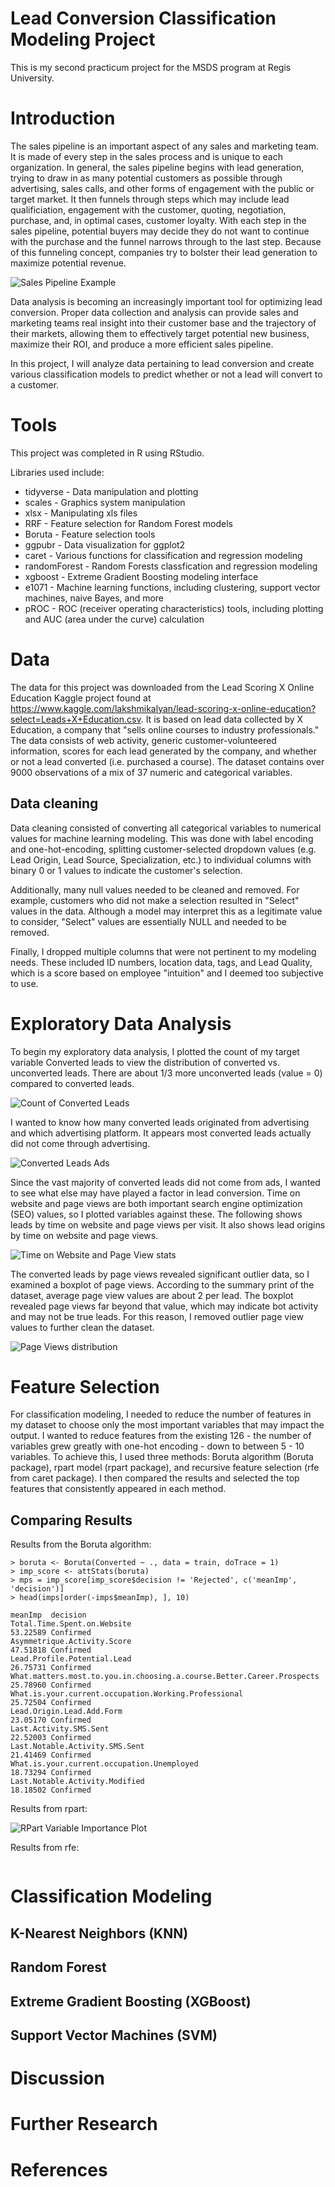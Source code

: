# Lead Conversion Classification Modeling Project
This is my second practicum project for the MSDS program at Regis University.

# Introduction
The sales pipeline is an important aspect of any sales and marketing team. It is made of every step in the sales process and is unique to each organization. In general, the sales pipeline begins with lead generation, trying to draw in as many potential customers as possible through advertising, sales calls, and other forms of engagement with the public or target market. It then funnels through steps which may include lead qualificiation, engagement with the customer, quoting, negotiation, purchase, and, in optimal cases, customer loyalty. With each step in the sales pipeline, potential buyers may decide they do not want to continue with the purchase and the funnel narrows through to the last step. Because of this funneling concept, companies try to bolster their lead generation to maximize potential revenue.

![Sales Pipeline Example](https://github.com/tsgruman/regis-practicum-leads-classification/blob/main/assets/sales-pipeline.png)

Data analysis is becoming an increasingly important tool for optimizing lead conversion. Proper data collection and analysis can provide sales and marketing teams real insight into their customer base and the trajectory of their markets, allowing them to effectively target potential new business, maximize their ROI, and produce a more efficient sales pipeline.

In this project, I will analyze data pertaining to lead conversion and create various classification models to predict whether or not a lead will convert to a customer.

# Tools
This project was completed in R using RStudio. 

Libraries used include:
* tidyverse - Data manipulation and plotting
* scales - Graphics system manipulation
* xlsx - Manipulating xls files
* RRF - Feature selection for Random Forest models
* Boruta - Feature selection tools
* ggpubr - Data visualization for ggplot2
* caret - Various functions for classification and regression modeling
* randomForest - Random Forests classfication and regression modeling
* xgboost - Extreme Gradient Boosting modeling interface
* e1071 - Machine learning functions, including clustering, support vector machines, naive Bayes, and more
* pROC - ROC (receiver operating characteristics) tools, including plotting and AUC (area under the curve) calculation

# Data
The data for this project was downloaded from the Lead Scoring X Online Education Kaggle project found at https://www.kaggle.com/lakshmikalyan/lead-scoring-x-online-education?select=Leads+X+Education.csv. It is based on lead data collected by X Education, a company that "sells online courses to industry professionals." The data consists of web activity, generic customer-volunteered information, scores for each lead generated by the company, and whether or not a lead converted (i.e. purchased a course). The dataset contains over 9000 observations of a mix of 37 numeric and categorical variables.

## Data cleaning
Data cleaning consisted of converting all categorical variables to numerical values for machine learning modeling. This was done with label encoding and one-hot-encoding, splitting customer-selected dropdown values (e.g. Lead Origin, Lead Source, Specialization, etc.) to individual columns with binary 0 or 1 values to indicate the customer's selection. 

Additionally, many null values needed to be cleaned and removed. For example, customers who did not make a selection resulted in "Select" values in the data. Although a model may interpret this as a legitimate value to consider, "Select" values are essentially NULL and needed to be removed.

Finally, I dropped multiple columns that were not pertinent to my modeling needs. These included ID numbers, location data, tags, and Lead Quality, which is a score based on employee "intuition" and I deemed too subjective to use.

# Exploratory Data Analysis
To begin my exploratory data analysis, I plotted the count of my target variable Converted leads to view the distribution of converted vs. unconverted leads. There are about 1/3 more unconverted leads (value = 0) compared to converted leads.

![Count of Converted Leads](https://github.com/tsgruman/regis-practicum-leads-classification/blob/main/assets/converted-leads.png)

I wanted to know how many converted leads originated from advertising and which advertising platform. It appears most converted leads actually did not come through advertising.

![Converted Leads Ads](https://github.com/tsgruman/regis-practicum-leads-classification/blob/main/assets/ads.png)

Since the vast majority of converted leads did not come from ads, I wanted to see what else may have played a factor in lead conversion. Time on website and page views are both important search engine optimization (SEO) values, so I plotted variables against these. The following shows leads by time on website and page views per visit. It also shows lead origins by time on website and page views. 

![Time on Website and Page View stats](https://github.com/tsgruman/regis-practicum-leads-classification/blob/main/assets/converted-lead-stats.png)

The converted leads by page views revealed significant outlier data, so I examined a boxplot of page views. According to the summary print of the dataset, average page view values are about 2 per lead. The boxplot revealed page views far beyond that value, which may indicate bot activity and may not be true leads. For this reason, I removed outlier page view values to further clean the dataset.

![Page Views distribution](https://github.com/tsgruman/regis-practicum-leads-classification/blob/main/assets/page-views-boxplot.png)

# Feature Selection
For classification modeling, I needed to reduce the number of features in my dataset to choose only the most important variables that may impact the output. I wanted to reduce features from the existing 126 - the number of variables grew greatly with one-hot encoding - down to between 5 - 10 variables. To achieve this, I used three methods: Boruta algorithm (Boruta package), rpart model (rpart package), and recursive feature selection (rfe from caret package). I then compared the results and selected the top features that consistently appeared in each method. 

## Comparing Results
Results from the Boruta algorithm:
```
> boruta <- Boruta(Converted ~ ., data = train, doTrace = 1)
> imp_score <- attStats(boruta)
> mps = imp_score[imp_score$decision != 'Rejected', c('meanImp', 'decision')]
> head(imps[order(-imps$meanImp), ], 10)
                                                                       meanImp  decision
Total.Time.Spent.on.Website                                           53.22589 Confirmed
Asymmetrique.Activity.Score                                           47.51818 Confirmed
Lead.Profile.Potential.Lead                                           26.75731 Confirmed
What.matters.most.to.you.in.choosing.a.course.Better.Career.Prospects 25.78960 Confirmed
What.is.your.current.occupation.Working.Professional                  25.72504 Confirmed
Lead.Origin.Lead.Add.Form                                             23.05170 Confirmed
Last.Activity.SMS.Sent                                                22.52003 Confirmed
Last.Notable.Activity.SMS.Sent                                        21.41469 Confirmed
What.is.your.current.occupation.Unemployed                            18.73294 Confirmed
Last.Notable.Activity.Modified                                        18.18502 Confirmed
```
Results from rpart: 

![RPart Variable Importance Plot](https://github.com/tsgruman/regis-practicum-leads-classification/blob/main/assets/rpart-var-imp.png)

Results from rfe: 
```

```
# Classification Modeling 

## K-Nearest Neighbors (KNN)

## Random Forest

## Extreme Gradient Boosting (XGBoost)

## Support Vector Machines (SVM)

# Discussion

# Further Research

# References
